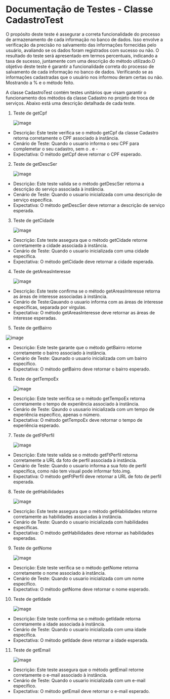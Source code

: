 # Documentação de Testes - Classe CadastroTest

O propósito deste teste é assegurar a correta funcionalidade do processo de armazenamento de cada informação no banco de dados. Isso envolve a verificação da precisão no salvamento das informações fornecidas pelo usuário, avaliando se os dados foram registrados com sucesso ou não. O resultado do teste será apresentado em termos percentuais, indicando a taxa de sucesso, juntamente com uma descrição do método utilizado.O objetivo deste teste é garantir a funcionalidade correta do processo de salvamento de cada informação no banco de dados. Verificando se as informações cadastradas que o usuário nos informou deram certas ou não. Mostrando a % e o método feito.

A classe CadastroTest contém testes unitários que visam garantir o funcionamento dos métodos da classe Cadastro no projeto de troca de serviços. Abaixo está uma descrição detalhada de cada teste.

 1. Teste de getCpf
    
    ![image](https://github.com/Troca-Servico/Entrega-3-Junit/assets/111398446/caeccb52-c109-4ef8-b0ae-18df6c80148c)

* Descrição: Este teste verifica se o método getCpf da classe Cadastro retorna corretamente o CPF associado à instância.
* Cenário de Teste: Quando o usuario informa o seu CPF para complemetar o seu cadastro, sem o . e -
* Expectativa: O método getCpf deve retornar o CPF esperado.

2. Teste de getDescSer

   ![image](https://github.com/Troca-Servico/Entrega-3-Junit/assets/111398446/2c7d5e62-ef21-4b66-8782-22da2f77c3bf)

* Descrição: Este teste valida se o método getDescSer retorna a descrição do serviço associada à instância.
* Cenário de Teste: Quando o usuario inicializada com uma descrição de serviço específica.
* Expectativa: O método getDescSer deve retornar a descrição de serviço esperada.

3. Teste de getCidade
   
   ![image](https://github.com/Troca-Servico/Entrega-3-Junit/assets/111398446/28013868-cd21-437c-9484-3347182231c4)

* Descrição: Este teste assegura que o método getCidade retorne corretamente a cidade associada à instância.
* Cenário de Teste: Quando o usuario inicializada com uma cidade específica.
* Expectativa: O método getCidade deve retornar a cidade esperada.

4. Teste de getAreasInteresse
   
   ![image](https://github.com/Troca-Servico/Entrega-3-Junit/assets/111398446/3ce6c967-0fd0-4dc5-8ac2-576e093966c6)

* Descrição: Este teste confirma se o método getAreasInteresse retorna as áreas de interesse associadas à instância.
* Cenário de Teste:Qauando o usuario informa com as áreas de interesse específicas, separada por virgulas.
* Expectativa: O método getAreasInteresse deve retornar as áreas de interesse esperadas.

5. Teste de getBairro
   
![image](https://github.com/Troca-Servico/Entrega-3-Junit/assets/111398446/c52eb285-d5aa-4dec-91f9-4312451f1242)

* Descrição: Este teste garante que o método getBairro retorne corretamente o bairro associado à instância.
* Cenário de Teste: Qaunado o usuario inicializada com um bairro específico.
* Expectativa: O método getBairro deve retornar o bairro esperado.

6. Teste de getTempoEx
   
   ![image](https://github.com/Troca-Servico/Entrega-3-Junit/assets/111398446/1b1b1f81-1d9f-4b9b-9af3-dfbb9b31f4c9)

* Descrição: Este teste verifica se o método getTempoEx retorna corretamente o tempo de experiência associado à instância.
* Cenário de Teste: Qaundo o ususario inicializada com um tempo de experiência específico, apenas o número.
* Expectativa: O método getTempoEx deve retornar o tempo de experiência esperado.

7. Teste de getFtPerfil
   
   ![image](https://github.com/Troca-Servico/Entrega-3-Junit/assets/111398446/700515f7-0800-4f22-940c-25acf1b3aca7)

* Descrição: Este teste valida se o método getFtPerfil retorna corretamente a URL da foto de perfil associada à instância.
* Cenário de Teste: Quando o usuario informa a sua foto de perfil específica, como não tem visual pode informar foto.img.
* Expectativa: O método getFtPerfil deve retornar a URL de foto de perfil esperada.

8. Teste de getHabilidades

   ![image](https://github.com/Troca-Servico/Entrega-3-Junit/assets/111398446/e0595868-59ae-49c2-abbf-3e86e8573a46)

* Descrição: Este teste assegura que o método getHabilidades retorne corretamente as habilidades associadas à instância.
* Cenário de Teste: Quando o usuario inicializada com habilidades específicas.
* Expectativa: O método getHabilidades deve retornar as habilidades esperadas.

9. Teste de getNome

    ![image](https://github.com/Troca-Servico/Entrega-3-Junit/assets/111398446/ef43e206-e05d-45ed-a29d-d7b2eed9758a)

* Descrição: Este teste verifica se o método getNome retorna corretamente o nome associado à instância.
* Cenário de Teste: Quando o usuario inicializada com um nome específico.
* Expectativa: O método getNome deve retornar o nome esperado.

10. Teste de getIdade

    ![image](https://github.com/Troca-Servico/Entrega-3-Junit/assets/111398446/cf45f1a0-ef7a-4bf2-9a42-0a52fd7b84c0)

* Descrição: Este teste confirma se o método getIdade retorna corretamente a idade associada à instância.
* Cenário de Teste: Quando o usuario  inicializada com uma idade específica.
* Expectativa: O método getIdade deve retornar a idade esperada.

11. Teste de getEmail

    ![image](https://github.com/Troca-Servico/Entrega-3-Junit/assets/111398446/438ed71f-217d-4a96-b298-199543be8777)

* Descrição: Este teste assegura que o método getEmail retorne corretamente o e-mail associado à instância.
* Cenário de Teste: Quando o usuario inicializada com um e-mail específico.
* Expectativa: O método getEmail deve retornar o e-mail esperado.





